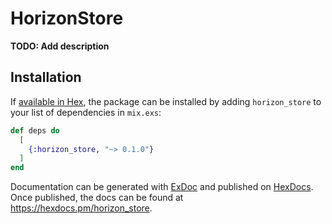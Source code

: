 # HorizonStore

**TODO: Add description**

## Installation

If [available in Hex](https://hex.pm/docs/publish), the package can be installed
by adding `horizon_store` to your list of dependencies in `mix.exs`:

```elixir
def deps do
  [
    {:horizon_store, "~> 0.1.0"}
  ]
end
```

Documentation can be generated with [ExDoc](https://github.com/elixir-lang/ex_doc)
and published on [HexDocs](https://hexdocs.pm). Once published, the docs can
be found at <https://hexdocs.pm/horizon_store>.

